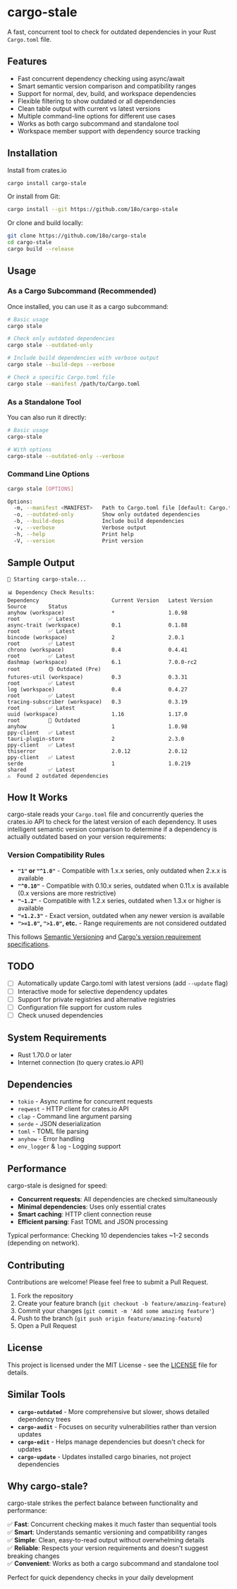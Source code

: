 # cargo-stale

A fast, concurrent tool to check for outdated dependencies in your Rust `Cargo.toml` file.

## Features

- Fast concurrent dependency checking using async/await
- Smart semantic version comparison and compatibility ranges
- Support for normal, dev, build, and workspace dependencies
- Flexible filtering to show outdated or all dependencies
- Clean table output with current vs latest versions
- Multiple command-line options for different use cases
- Works as both cargo subcommand and standalone tool
- Workspace member support with dependency source tracking

## Installation

Install from crates.io

```bash
cargo install cargo-stale
```

Or install from Git:

```bash
cargo install --git https://github.com/18o/cargo-stale
```

Or clone and build locally:

```bash
git clone https://github.com/18o/cargo-stale
cd cargo-stale
cargo build --release
```

## Usage

### As a Cargo Subcommand (Recommended)

Once installed, you can use it as a cargo subcommand:

```bash
# Basic usage
cargo stale

# Check only outdated dependencies
cargo stale --outdated-only

# Include build dependencies with verbose output
cargo stale --build-deps --verbose

# Check a specific Cargo.toml file
cargo stale --manifest /path/to/Cargo.toml
```

### As a Standalone Tool

You can also run it directly:

```bash
# Basic usage
cargo-stale

# With options
cargo-stale --outdated-only --verbose
```

### Command Line Options

```bash
cargo stale [OPTIONS]

Options:
  -m, --manifest <MANIFEST>   Path to Cargo.toml file [default: Cargo.toml]
  -o, --outdated-only         Show only outdated dependencies
  -b, --build-deps            Include build dependencies
  -v, --verbose               Verbose output
  -h, --help                  Print help
  -V, --version               Print version
```

## Sample Output

```
🚀 Starting cargo-stale...

📊 Dependency Check Results:
Dependency                       Current Version   Latest Version   Source       Status
anyhow (workspace)               *                 1.0.98           root         ✅ Latest
async-trait (workspace)          0.1               0.1.88           root         ✅ Latest
bincode (workspace)              2                 2.0.1            root         ✅ Latest
chrono (workspace)               0.4               0.4.41           root         ✅ Latest
dashmap (workspace)              6.1               7.0.0-rc2        root         🟡 Outdated (Pre)
futures-util (workspace)         0.3               0.3.31           root         ✅ Latest
log (workspace)                  0.4               0.4.27           root         ✅ Latest
tracing-subscriber (workspace)   0.3               0.3.19           root         ✅ Latest
uuid (workspace)                 1.16              1.17.0           root         🔴 Outdated
anyhow                           1                 1.0.98           ppy-client   ✅ Latest
tauri-plugin-store               2                 2.3.0            ppy-client   ✅ Latest
thiserror                        2.0.12            2.0.12           ppy-client   ✅ Latest
serde                            1                 1.0.219          shared       ✅ Latest
⚠️  Found 2 outdated dependencies
```

## How It Works

cargo-stale reads your `Cargo.toml` file and concurrently queries the crates.io API to check for the latest version of each dependency. It uses intelligent semantic version comparison to determine if a dependency is actually outdated based on your version requirements:

### Version Compatibility Rules

- **`"1"` or `"^1.0"`** - Compatible with 1.x.x series, only outdated when 2.x.x is available
- **`"^0.10"`** - Compatible with 0.10.x series, outdated when 0.11.x is available (0.x versions are more restrictive)
- **`"~1.2"`** - Compatible with 1.2.x series, outdated when 1.3.x or higher is available
- **`"=1.2.3"`** - Exact version, outdated when any newer version is available
- **`">=1.0"`, `">1.0"`, etc.** - Range requirements are not considered outdated

This follows [Semantic Versioning](https://semver.org/) and [Cargo's version requirement specifications](https://doc.rust-lang.org/cargo/reference/specifying-dependencies.html).

## TODO

- [ ] Automatically update Cargo.toml with latest versions (add `--update` flag)
- [ ] Interactive mode for selective dependency updates
- [ ] Support for private registries and alternative registries
- [ ] Configuration file support for custom rules
- [ ] Check unused dependencies

## System Requirements

- Rust 1.70.0 or later
- Internet connection (to query crates.io API)

## Dependencies

- `tokio` - Async runtime for concurrent requests
- `reqwest` - HTTP client for crates.io API
- `clap` - Command line argument parsing
- `serde` - JSON deserialization
- `toml` - TOML file parsing
- `anyhow` - Error handling
- `env_logger` & `log` - Logging support

## Performance

cargo-stale is designed for speed:

- **Concurrent requests**: All dependencies are checked simultaneously
- **Minimal dependencies**: Uses only essential crates
- **Smart caching**: HTTP client connection reuse
- **Efficient parsing**: Fast TOML and JSON processing

Typical performance: Checking 10 dependencies takes ~1-2 seconds (depending on network).

## Contributing

Contributions are welcome! Please feel free to submit a Pull Request.

1. Fork the repository
2. Create your feature branch (`git checkout -b feature/amazing-feature`)
3. Commit your changes (`git commit -m 'Add some amazing feature'`)
4. Push to the branch (`git push origin feature/amazing-feature`)
5. Open a Pull Request

## License

This project is licensed under the MIT License - see the [LICENSE](LICENSE) file for details.

## Similar Tools

- **`cargo-outdated`** - More comprehensive but slower, shows detailed dependency trees
- **`cargo-audit`** - Focuses on security vulnerabilities rather than version updates
- **`cargo-edit`** - Helps manage dependencies but doesn't check for updates
- **`cargo-update`** - Updates installed cargo binaries, not project dependencies

## Why cargo-stale?

cargo-stale strikes the perfect balance between functionality and performance:

✅ **Fast**: Concurrent checking makes it much faster than sequential tools  
✅ **Smart**: Understands semantic versioning and compatibility ranges  
✅ **Simple**: Clean, easy-to-read output without overwhelming details  
✅ **Reliable**: Respects your version requirements and doesn't suggest breaking changes  
✅ **Convenient**: Works as both a cargo subcommand and standalone tool

Perfect for quick dependency checks in your daily development
